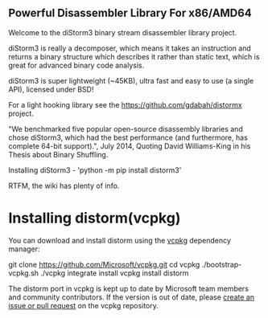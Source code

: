 Powerful Disassembler Library For x86/AMD64
-----------

Welcome to the diStorm3 binary stream disassembler library project.

diStorm3 is really a decomposer, which means it takes an instruction and returns a binary structure which describes it rather than static text, which is great for advanced binary code analysis.

diStorm3 is super lightweight (~45KB), ultra fast and easy to use (a single API), licensed under BSD!

For a light hooking library see the https://github.com/gdabah/distormx project.

"We benchmarked five popular open-source disassembly libraries and chose diStorm3, which had the best performance (and furthermore, has complete 64-bit support).", July 2014, Quoting David Williams-King in his Thesis about Binary Shuffling.

Installing diStorm3 -
'python -m pip install distorm3'

RTFM, the wiki has plenty of info.


# Installing distorm(vcpkg)

You can download and install distorm using the [vcpkg](https://github.com/Microsoft/vcpkg) dependency manager:

git clone https://github.com/Microsoft/vcpkg.git
cd vcpkg
./bootstrap-vcpkg.sh
./vcpkg integrate install
vcpkg install distorm

The distorm port in vcpkg is kept up to date by Microsoft team members and community contributors. If the version is out of date, please [create an issue or pull request](https://github.com/Microsoft/vcpkg) on the vcpkg repository.
